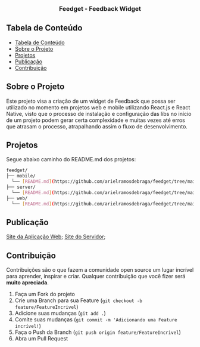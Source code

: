 <!--
*** Obrigado por estar vendo o nosso README. Se você tiver alguma sugestão
*** que possa melhorá-lo ainda mais dê um fork no repositório e crie uma Pull
*** Request ou abra uma Issue com a tag "sugestão".
*** Obrigado novamente! Agora vamos rodar esse projeto incrível :D
-->

<!-- PROJECT LOGO -->
<br />
<p align="center">
  <h3 align="center">Feedget - Feedback Widget</h3>
</p>

<!-- TABLE OF CONTENTS -->

## Tabela de Conteúdo

- [Tabela de Conteúdo](#tabela-de-conte%C3%BAdo)
- [Sobre o Projeto](#sobre-o-projeto)
- [Projetos](#projetos)
- [Publicação](#publica%C3%A7%C3%A3o)
- [Contribuição](#contribui%C3%A7%C3%A3o)

<!-- ABOUT THE PROJECT -->

## Sobre o Projeto

Este projeto visa a criação de um widget de Feedback que possa ser utilizado no momento em projetos web e mobile utilizando React.js e React Native, visto que o processo de instalação e configuração das libs no início de um projeto podem gerar certa complexidade e muitas vezes até erros que atrasam o processo, atrapalhando assim o fluxo de desenvolvimento.

## Projetos

Segue abaixo caminho do README.md dos projetos:

```bash
feedget/
├── mobile/
  └── [README.md](https://github.com/arielramosdebraga/feedget/tree/main/mobile)
├── server/
  └── [README.md](https://github.com/arielramosdebraga/feedget/tree/main/server)
├── web/
  └── [README.md](https://github.com/arielramosdebraga/feedget/tree/main/web)
```

## Publicação

[Site da Aplicação Web](https://feedget-widget-feedback-or49ph2pf-arielramosdebraga.vercel.app/);
[Site do Servidor](https://feedget-widgetfeedback-production.up.railway.app/);

## Contribuição

Contribuições são o que fazem a comunidade open source um lugar incrível para aprender, inspirar e criar. Qualquer contribuição que você fizer será **muito apreciada**.

1. Faça um Fork do projeto
2. Crie uma Branch para sua Feature (`git checkout -b feature/FeatureIncrivel`)
3. Adicione suas mudanças (`git add .`)
4. Comite suas mudanças (`git commit -m 'Adicionando uma Feature incrível!`)
5. Faça o Push da Branch (`git push origin feature/FeatureIncrivel`)
6. Abra um Pull Request